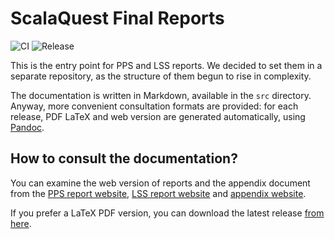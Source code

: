 # ScalaQuest Final Reports

![CI](https://github.com/scalaquest/Reports/workflows/CI/badge.svg)
![Release](https://img.shields.io/github/v/release/scalaquest/Reports?label=Release)

This is the entry point for PPS and LSS reports. We decided to set them in a
separate repository, as the structure of them begun to rise in complexity.

The documentation is written in Markdown, available in the `src` directory. Anyway, more convenient consultation formats 
are provided: for
each release, PDF LaTeX and web version are generated automatically, using [Pandoc](https://pandoc.org/index.html).

## How to consult the documentation?

You can examine the web version of reports and the appendix document from the
[PPS report website](https://scalaquest.github.io/Reports/docs/pps-report.html),
[LSS report website](https://scalaquest.github.io/Reports/docs/lss-report.html) and
[appendix website](https://scalaquest.github.io/Reports/docs/appendix.html).

If you prefer a LaTeX PDF version, you can download the latest release 
[from here](https://github.com/scalaquest/Reports/releases/latest).
